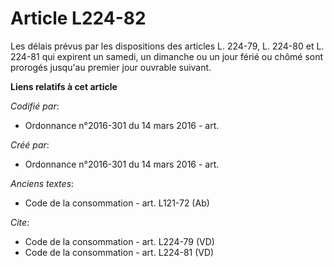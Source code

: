 # Article L224-82

Les délais prévus par les dispositions des articles L. 224-79, L. 224-80 et L. 224-81 qui expirent un samedi, un dimanche ou
un jour férié ou chômé sont prorogés jusqu'au premier jour ouvrable suivant.

**Liens relatifs à cet article**

_Codifié par_:

  - Ordonnance n°2016-301 du 14 mars 2016 - art.

_Créé par_:

  - Ordonnance n°2016-301 du 14 mars 2016 - art.

_Anciens textes_:

  - Code de la consommation - art. L121-72 (Ab)

_Cite_:

  - Code de la consommation - art. L224-79 (VD)
  - Code de la consommation - art. L224-81 (VD)
